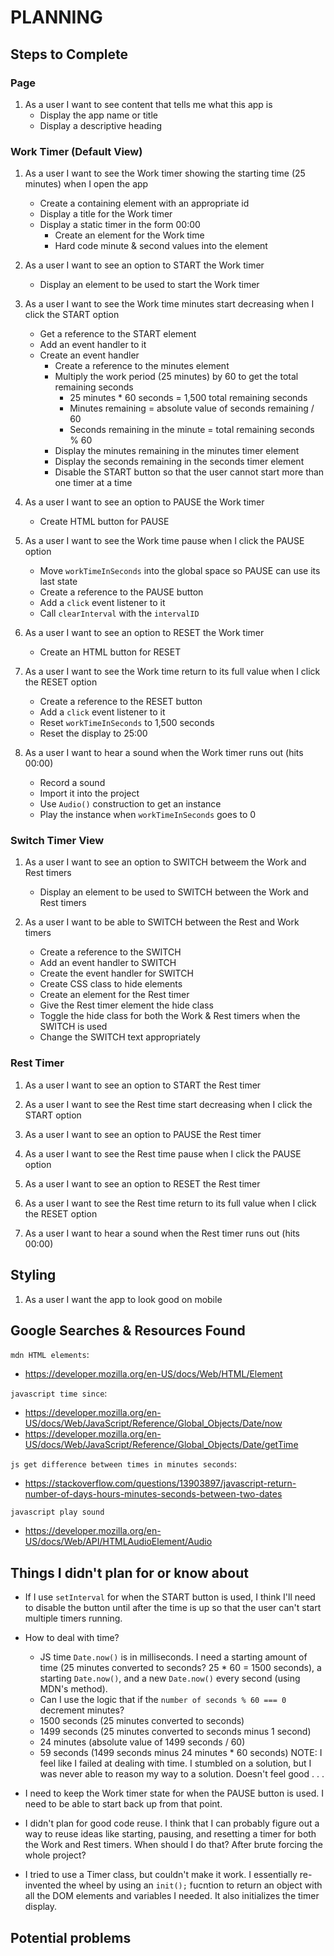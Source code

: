 # PLANNING

## Steps to Complete
### Page
1. As a user I want to see content that tells me what this app is
    - Display the app name or title
    - Display a descriptive heading

### Work Timer (Default View)
1. As a user I want to see the Work timer showing the starting time (25 minutes) when I open the app
    - Create a containing element with an appropriate id
    - Display a title for the Work timer
    - Display a static timer in the form 00:00
        - Create an element for the Work time
        - Hard code minute & second values into the element

2. As a user I want to see an option to START the Work timer
    - Display an element to be used to start the Work timer

3. As a user I want to see the Work time minutes start decreasing when I click the START option
    - Get a reference to the START element
    - Add an event handler to it
    - Create an event handler
        - Create a reference to the minutes element
        - Multiply the work period (25 minutes) by 60 to get the total remaining seconds
            - 25 minutes * 60 seconds = 1,500 total remaining seconds
            - Minutes remaining = absolute value of seconds remaining / 60
            - Seconds remaining in the minute = total remaining seconds % 60
        - Display the minutes remaining in the minutes timer element
        - Display the seconds remaining in the seconds timer element
        - Disable the START button so that the user cannot start more than one timer at a time

4. As a user I want to see an option to PAUSE the Work timer
    - Create HTML button for PAUSE

5. As a user I want to see the Work time pause when I click the PAUSE option
    - Move `workTimeInSeconds` into the global space so PAUSE can use its last state
    - Create a reference to the PAUSE button
    - Add a `click` event listener to it
    - Call `clearInterval` with the `intervalID`

6. As a user I want to see an option to RESET the Work timer
    - Create an HTML button for RESET

7. As a user I want to see the Work time return to its full value when I click the RESET option
    - Create a reference to the RESET button
    - Add a `click` event listener to it
    - Reset `workTimeInSeconds` to 1,500 seconds
    - Reset the display to 25:00

8. As a user I want to hear a sound when the Work timer runs out (hits 00:00)
    - Record a sound
    - Import it into the project
    - Use `Audio()` construction to get an instance
    - Play the instance when `workTimeInSeconds` goes to 0


### Switch Timer View
1. As a user I want to see an option to SWITCH betweem the Work and Rest timers
    - Display an element to be used to SWITCH between the Work and Rest timers

2. As a user I want to be able to SWITCH between the Rest and Work timers
    - Create a reference to the SWITCH
    - Add an event handler to SWITCH
    - Create the event handler for SWITCH
    - Create CSS class to hide elements
    - Create an element for the Rest timer
    - Give the Rest timer element the hide class
    - Toggle the hide class for both the Work & Rest timers when the SWITCH is used
    - Change the SWITCH text appropriately

### Rest Timer
1. As a user I want to see an option to START the Rest timer

2. As a user I want to see the Rest time start decreasing when I click the START option

3. As a user I want to see an option to PAUSE the Rest timer

4. As a user I want to see the Rest time pause when I click the PAUSE option

5. As a user I want to see an option to RESET the Rest timer

6. As a user I want to see the Rest time return to its full value when I click the RESET option

7. As a user I want to hear a sound when the Rest timer runs out (hits 00:00)

## Styling
1. As a user I want the app to look good on mobile

## Google Searches & Resources Found
`mdn HTML elements`:
- https://developer.mozilla.org/en-US/docs/Web/HTML/Element

`javascript time since`:
- https://developer.mozilla.org/en-US/docs/Web/JavaScript/Reference/Global_Objects/Date/now
- https://developer.mozilla.org/en-US/docs/Web/JavaScript/Reference/Global_Objects/Date/getTime

`js get difference between times in minutes seconds`:
- https://stackoverflow.com/questions/13903897/javascript-return-number-of-days-hours-minutes-seconds-between-two-dates

`javascript play sound`
- https://developer.mozilla.org/en-US/docs/Web/API/HTMLAudioElement/Audio

## Things I didn't plan for or know about 
- If I use `setInterval` for when the START button is used, I think I'll need to disable the button until after the time is up so that the user can't start multiple timers running.

- How to deal with time?   
    - JS time `Date.now()` is in milliseconds. I need a starting amount of time (25 minutes converted to seconds? 25 * 60 = 1500 seconds), a starting `Date.now()`, and a new `Date.now()` every second (using MDN's method).
    - Can I use the logic that if the `number of seconds % 60 === 0` decrement minutes?
    - 1500 seconds (25 minutes converted to seconds)
    - 1499 seconds (25 minutes converted to seconds minus 1 second)
    - 24 minutes (absolute value of 1499 seconds / 60)
    - 59 seconds (1499 seconds minus 24 minutes * 60 seconds)
NOTE: I feel like I failed at dealing with time. I stumbled on a solution, but I was never able to reason my way to a solution. Doesn't feel good . . .

- I need to keep the Work timer state for when the PAUSE button is used. I need to be able to start back up from that point.

- I didn't plan for good code reuse. I think that I can probably figure out a way to reuse ideas like starting, pausing, and resetting a timer for both the Work and Rest timers. When should I do that? After brute forcing the whole project?

- I tried to use a Timer class, but couldn't make it work. I essentially re-invented the wheel by using an `init();` fucntion to return an object with all the DOM elements and variables I needed. It also initializes the timer display.

## Potential problems
